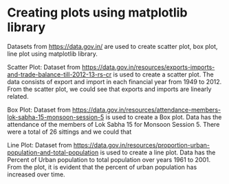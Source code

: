 # Creating plots using matplotlib library

Datasets from https://data.gov.in/ are used to create scatter plot, box plot, line plot using matplotlib library.

Scatter Plot:
Dataset from https://data.gov.in/resources/exports-imports-and-trade-balance-till-2012-13-rs-cr is used to create a scatter plot. The data consists of export and import in each financial year from 1949 to 2012. From the scatter plot, we could see that exports and imports are linearly related.

Box Plot:
Dataset from https://data.gov.in/resources/attendance-members-lok-sabha-15-monsoon-session-5 is used to create a Box plot. Data has the attendance of the members of Lok Sabha 15 for Monsoon Session 5. There were a total of 26 sittings and we could that 

Line Plot:
Dataset from https://data.gov.in/resources/proportion-urban-population-and-total-population is used to create a line plot. Data has the Percent of Urban population to total population over years 1961 to 2001. From the plot, it is evident that the percent of urban population has increased over time.

